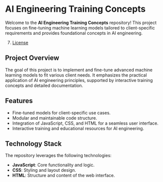 # AI Engineering Training Concepts

Welcome to the **AI Engineering Training Concepts** repository! This project focuses on fine-tuning machine learning models tailored to client-specific requirements and provides foundational concepts in AI engineering.


7. [License](#license)

## Project Overview

The goal of this project is to implement and fine-tune advanced machine learning models to fit various client needs. It emphasizes the practical application of AI engineering principles, supported by interactive training concepts and detailed documentation.

## Features

- Fine-tuned models for client-specific use cases.
- Modular and maintainable code structure.
- Integration of JavaScript, CSS, and HTML for a seamless user interface.
- Interactive training and educational resources for AI engineering.

## Technology Stack

The repository leverages the following technologies:

- **JavaScript**: Core functionality and logic.
- **CSS**: Styling and layout design.
- **HTML**: Structure and content of the web interface.

